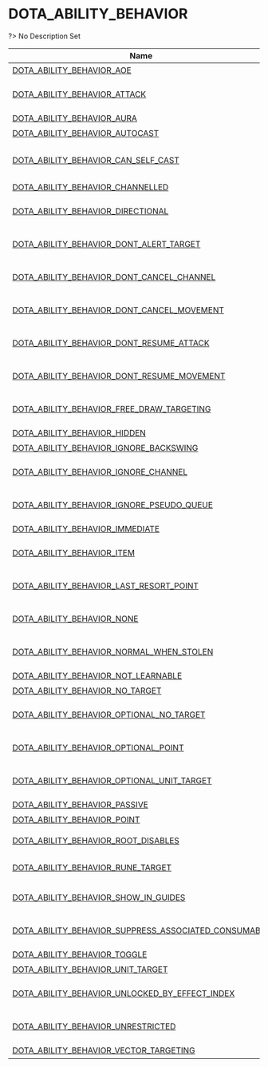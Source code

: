 # DOTA_ABILITY_BEHAVIOR
?> No Description Set

Name|Value|Description|Client
--|:--:|--|:--:
[DOTA_ABILITY_BEHAVIOR_AOE](Constants/DOTA_ABILITY_BEHAVIOR/DOTA_ABILITY_BEHAVIOR_AOE)|32|范围型技能|✔
[DOTA_ABILITY_BEHAVIOR_ATTACK](Constants/DOTA_ABILITY_BEHAVIOR/DOTA_ABILITY_BEHAVIOR_ATTACK)|131072|No Description Set|✔
[DOTA_ABILITY_BEHAVIOR_AURA](Constants/DOTA_ABILITY_BEHAVIOR/DOTA_ABILITY_BEHAVIOR_AURA)|65536|光环|✔
[DOTA_ABILITY_BEHAVIOR_AUTOCAST](Constants/DOTA_ABILITY_BEHAVIOR/DOTA_ABILITY_BEHAVIOR_AUTOCAST)|4096|自动施法|✔
[DOTA_ABILITY_BEHAVIOR_CAN_SELF_CAST](Constants/DOTA_ABILITY_BEHAVIOR/DOTA_ABILITY_BEHAVIOR_CAN_SELF_CAST)|0|不能对自己施放，仅做显示用。|✔
[DOTA_ABILITY_BEHAVIOR_CHANNELLED](Constants/DOTA_ABILITY_BEHAVIOR/DOTA_ABILITY_BEHAVIOR_CHANNELLED)|128|持续施法|✔
[DOTA_ABILITY_BEHAVIOR_DIRECTIONAL](Constants/DOTA_ABILITY_BEHAVIOR/DOTA_ABILITY_BEHAVIOR_DIRECTIONAL)|1024|No Description Set|✔
[DOTA_ABILITY_BEHAVIOR_DONT_ALERT_TARGET](Constants/DOTA_ABILITY_BEHAVIOR/DOTA_ABILITY_BEHAVIOR_DONT_ALERT_TARGET)|16777216|No Description Set|✔
[DOTA_ABILITY_BEHAVIOR_DONT_CANCEL_CHANNEL](Constants/DOTA_ABILITY_BEHAVIOR/DOTA_ABILITY_BEHAVIOR_DONT_CANCEL_CHANNEL)|536870912|No Description Set|✔
[DOTA_ABILITY_BEHAVIOR_DONT_CANCEL_MOVEMENT](Constants/DOTA_ABILITY_BEHAVIOR/DOTA_ABILITY_BEHAVIOR_DONT_CANCEL_MOVEMENT)|8388608|No Description Set|✔
[DOTA_ABILITY_BEHAVIOR_DONT_RESUME_ATTACK](Constants/DOTA_ABILITY_BEHAVIOR/DOTA_ABILITY_BEHAVIOR_DONT_RESUME_ATTACK)|33554432|No Description Set|✔
[DOTA_ABILITY_BEHAVIOR_DONT_RESUME_MOVEMENT](Constants/DOTA_ABILITY_BEHAVIOR/DOTA_ABILITY_BEHAVIOR_DONT_RESUME_MOVEMENT)|262144|No Description Set|✔
[DOTA_ABILITY_BEHAVIOR_FREE_DRAW_TARGETING](Constants/DOTA_ABILITY_BEHAVIOR/DOTA_ABILITY_BEHAVIOR_FREE_DRAW_TARGETING)|0|No Description Set|✔
[DOTA_ABILITY_BEHAVIOR_HIDDEN](Constants/DOTA_ABILITY_BEHAVIOR/DOTA_ABILITY_BEHAVIOR_HIDDEN)|1|隐藏|✔
[DOTA_ABILITY_BEHAVIOR_IGNORE_BACKSWING](Constants/DOTA_ABILITY_BEHAVIOR/DOTA_ABILITY_BEHAVIOR_IGNORE_BACKSWING)|134217728|无视后摇|✔
[DOTA_ABILITY_BEHAVIOR_IGNORE_CHANNEL](Constants/DOTA_ABILITY_BEHAVIOR/DOTA_ABILITY_BEHAVIOR_IGNORE_CHANNEL)|4194304|No Description Set|✔
[DOTA_ABILITY_BEHAVIOR_IGNORE_PSEUDO_QUEUE](Constants/DOTA_ABILITY_BEHAVIOR/DOTA_ABILITY_BEHAVIOR_IGNORE_PSEUDO_QUEUE)|2097152|No Description Set|✔
[DOTA_ABILITY_BEHAVIOR_IMMEDIATE](Constants/DOTA_ABILITY_BEHAVIOR/DOTA_ABILITY_BEHAVIOR_IMMEDIATE)|2048|立即|✔
[DOTA_ABILITY_BEHAVIOR_ITEM](Constants/DOTA_ABILITY_BEHAVIOR/DOTA_ABILITY_BEHAVIOR_ITEM)|256|No Description Set|✔
[DOTA_ABILITY_BEHAVIOR_LAST_RESORT_POINT](Constants/DOTA_ABILITY_BEHAVIOR/DOTA_ABILITY_BEHAVIOR_LAST_RESORT_POINT)|-2147483648|No Description Set|✔
[DOTA_ABILITY_BEHAVIOR_NONE](Constants/DOTA_ABILITY_BEHAVIOR/DOTA_ABILITY_BEHAVIOR_NONE)|0|No Description Set|✔
[DOTA_ABILITY_BEHAVIOR_NORMAL_WHEN_STOLEN](Constants/DOTA_ABILITY_BEHAVIOR/DOTA_ABILITY_BEHAVIOR_NORMAL_WHEN_STOLEN)|67108864|No Description Set|✔
[DOTA_ABILITY_BEHAVIOR_NOT_LEARNABLE](Constants/DOTA_ABILITY_BEHAVIOR/DOTA_ABILITY_BEHAVIOR_NOT_LEARNABLE)|64|不能学习|✔
[DOTA_ABILITY_BEHAVIOR_NO_TARGET](Constants/DOTA_ABILITY_BEHAVIOR/DOTA_ABILITY_BEHAVIOR_NO_TARGET)|4|无目标|✔
[DOTA_ABILITY_BEHAVIOR_OPTIONAL_NO_TARGET](Constants/DOTA_ABILITY_BEHAVIOR/DOTA_ABILITY_BEHAVIOR_OPTIONAL_NO_TARGET)|32768|No Description Set|✔
[DOTA_ABILITY_BEHAVIOR_OPTIONAL_POINT](Constants/DOTA_ABILITY_BEHAVIOR/DOTA_ABILITY_BEHAVIOR_OPTIONAL_POINT)|16384|No Description Set|✔
[DOTA_ABILITY_BEHAVIOR_OPTIONAL_UNIT_TARGET](Constants/DOTA_ABILITY_BEHAVIOR/DOTA_ABILITY_BEHAVIOR_OPTIONAL_UNIT_TARGET)|8192|No Description Set|✔
[DOTA_ABILITY_BEHAVIOR_PASSIVE](Constants/DOTA_ABILITY_BEHAVIOR/DOTA_ABILITY_BEHAVIOR_PASSIVE)|2|被动|✔
[DOTA_ABILITY_BEHAVIOR_POINT](Constants/DOTA_ABILITY_BEHAVIOR/DOTA_ABILITY_BEHAVIOR_POINT)|16|点目标|✔
[DOTA_ABILITY_BEHAVIOR_ROOT_DISABLES](Constants/DOTA_ABILITY_BEHAVIOR/DOTA_ABILITY_BEHAVIOR_ROOT_DISABLES)|524288|缠绕时不可用|✔
[DOTA_ABILITY_BEHAVIOR_RUNE_TARGET](Constants/DOTA_ABILITY_BEHAVIOR/DOTA_ABILITY_BEHAVIOR_RUNE_TARGET)|268435456|可选神符目标|✔
[DOTA_ABILITY_BEHAVIOR_SHOW_IN_GUIDES](Constants/DOTA_ABILITY_BEHAVIOR/DOTA_ABILITY_BEHAVIOR_SHOW_IN_GUIDES)|0|No Description Set|✔
[DOTA_ABILITY_BEHAVIOR_SUPPRESS_ASSOCIATED_CONSUMABLE](Constants/DOTA_ABILITY_BEHAVIOR/DOTA_ABILITY_BEHAVIOR_SUPPRESS_ASSOCIATED_CONSUMABLE)|0|No Description Set|✔
[DOTA_ABILITY_BEHAVIOR_TOGGLE](Constants/DOTA_ABILITY_BEHAVIOR/DOTA_ABILITY_BEHAVIOR_TOGGLE)|512|开关型|✔
[DOTA_ABILITY_BEHAVIOR_UNIT_TARGET](Constants/DOTA_ABILITY_BEHAVIOR/DOTA_ABILITY_BEHAVIOR_UNIT_TARGET)|8|单位目标|✔
[DOTA_ABILITY_BEHAVIOR_UNLOCKED_BY_EFFECT_INDEX](Constants/DOTA_ABILITY_BEHAVIOR/DOTA_ABILITY_BEHAVIOR_UNLOCKED_BY_EFFECT_INDEX)|0|No Description Set|✔
[DOTA_ABILITY_BEHAVIOR_UNRESTRICTED](Constants/DOTA_ABILITY_BEHAVIOR/DOTA_ABILITY_BEHAVIOR_UNRESTRICTED)|1048576|No Description Set|✔
[DOTA_ABILITY_BEHAVIOR_VECTOR_TARGETING](Constants/DOTA_ABILITY_BEHAVIOR/DOTA_ABILITY_BEHAVIOR_VECTOR_TARGETING)|1073741824|矢量技能|✔
